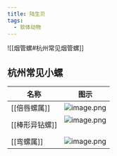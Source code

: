 ```yaml
---
title: 陆生贝
tags:
  - 软体动物
---
```


![[烟管螺#杭州常见烟管螺]]
## 杭州常见小螺

| 名称 | 图示 |
| ---- | ---- |
| [[倍唇螺属]] | ![image.png](https://gotcha-picgo-bed.oss-cn-beijing.aliyuncs.com/20231230210026.png)<br> |
| [[棒形异钻螺]] | ![image.png](https://gotcha-picgo-bed.oss-cn-beijing.aliyuncs.com/20231230205655.png)<br><br> |
| [[弯螺属]] | ![image.png](https://gotcha-picgo-bed.oss-cn-beijing.aliyuncs.com/20231230205829.png)<br> |
